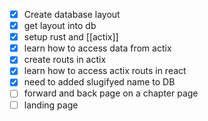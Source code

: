  - [x] Create database layout
 - [x] get layout into db
 - [x] setup rust and [[actix]]
 - [x] learn how to access data from actix
 - [x] create routs in actix
 - [x] learn how to access actix routs in react
 - [x] need to added slugifyed name to DB
 - [ ] forward and back page on a chapter page
 - [ ] landing page